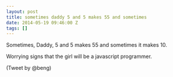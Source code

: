 ```yaml
---
layout: post
title: sometimes daddy 5 and 5 makes 55 and sometimes
date: 2014-05-19 09:46:00 Z
tags: []
---
```

Sometimes, Daddy, 5 and 5 makes 55 and sometimes it makes 10.

Worrying signs that the girl will be a javascript programmer.

(Tweet by @beng)

